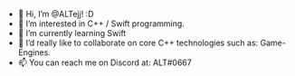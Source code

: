 - 👋 Hi, I’m @ALTejj! :D
- 👀 I’m interested in C++ / Swift programming.
- 🌱 I’m currently learning Swift
- 💞️ I’d really like to collaborate on core C++ technologies such as: Game-Engines.
- 📫 You can reach me on Discord at: ALT#0667

<!---

--->
